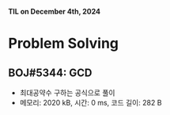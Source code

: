 **TIL on December 4th, 2024**

# Problem Solving
## BOJ#5344: GCD
* 최대공약수 구하는 공식으로 풀이
* 메모리: 2020 kB, 시간: 0 ms, 코드 길이: 282 B
